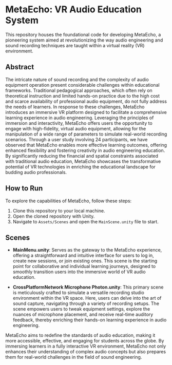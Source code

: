 # MetaEcho: VR Audio Education System

This repository houses the foundational code for developing MetaEcho, a pioneering system aimed at revolutionizing the way audio engineering and sound recording techniques are taught within a virtual reality (VR) environment.

## Abstract

The intricate nature of sound recording and the complexity of audio equipment operation present considerable challenges within educational frameworks. Traditional pedagogical approaches, which often rely on theoretical instruction and limited hands-on practice due to the high cost and scarce availability of professional audio equipment, do not fully address the needs of learners. In response to these challenges, MetaEcho introduces an immersive VR platform designed to facilitate a comprehensive learning experience in audio engineering. Leveraging the principles of immersion and interactivity, MetaEcho offers users the opportunity to engage with high-fidelity, virtual audio equipment, allowing for the manipulation of a wide range of parameters to simulate real-world recording scenarios. Through a user study involving 24 participants, we have observed that MetaEcho enables more effective learning outcomes, offering enhanced flexibility and fostering creativity in audio engineering education. By significantly reducing the financial and spatial constraints associated with traditional audio education, MetaEcho showcases the transformative potential of VR technologies in enriching the educational landscape for budding audio professionals.

## How to Run

To explore the capabilities of MetaEcho, follow these steps:

1. Clone this repository to your local machine.
2. Open the cloned repository with Unity.
3. Navigate to `Assets/Scenes` and open the `MainScene.unity` file to start.

## Scenes

- **MainMenu.unity**: Serves as the gateway to the MetaEcho experience, offering a straightforward and intuitive interface for users to log in, create new sessions, or join existing ones. This scene is the starting point for collaborative and individual learning journeys, designed to smoothly transition users into the immersive world of VR audio education.

- **CrossPlatformNetwork Microphone Photon.unity**: This primary scene is meticulously crafted to simulate a versatile recording studio environment within the VR space. Here, users can delve into the art of sound capture, navigating through a variety of recording setups. The scene empowers users to tweak equipment settings, explore the nuances of microphone placement, and receive real-time auditory feedback, thereby enriching their hands-on learning experience in audio engineering.

MetaEcho aims to redefine the standards of audio education, making it more accessible, effective, and engaging for students across the globe. By immersing learners in a fully interactive VR environment, MetaEcho not only enhances their understanding of complex audio concepts but also prepares them for real-world challenges in the field of sound engineering.
